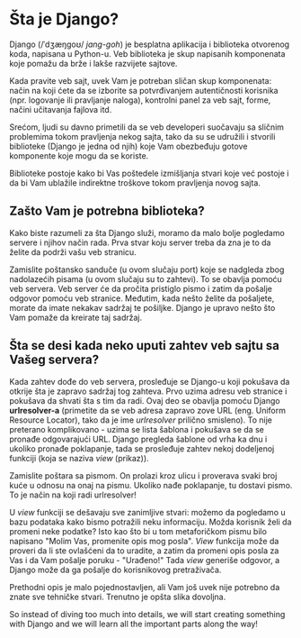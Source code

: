 # Šta je Django?

Django (/ˈdʒæŋɡoʊ/ *jang-goh*) je besplatna aplikacija i biblioteka otvorenog koda, napisana u Python-u. Veb biblioteka je skup napisanih komponenata koje pomažu da brže i lakše razvijete sajtove.

Kada pravite veb sajt, uvek Vam je potreban sličan skup komponenata: način na koji ćete da se izborite sa potvrđivanjem autentičnosti korisnika (npr. logovanje ili pravljanje naloga), kontrolni panel za veb sajt, forme, načini učitavanja fajlova itd.

Srećom, ljudi su davno primetili da se veb developeri suočavaju sa sličnim problemima tokom pravljenja nekog sajta, tako da su se udružili i stvorili biblioteke (Django je jedna od njih) koje Vam obezbeđuju gotove komponente koje mogu da se koriste.

Biblioteke postoje kako bi Vas poštedele izmišljanja stvari koje već postoje i da bi Vam ublažile indirektne troškove tokom pravljenja novog sajta.

## Zašto Vam je potrebna biblioteka?

Kako biste razumeli za šta Django služi, moramo da malo bolje pogledamo servere i njihov način rada. Prva stvar koju server treba da zna je to da želite da podrži vašu veb stranicu.

Zamislite poštansko sanduče (u ovom slučaju port) koje se nadgleda zbog nadolazećih pisama (u ovom slučaju su to zahtevi). To se obavlja pomoću veb servera. Veb server će da pročita pristiglo pismo i zatim da pošalje odgovor pomoću veb stranice. Međutim, kada nešto želite da pošaljete, morate da imate nekakav sadržaj te pošiljke. Django je upravo nešto što Vam pomaže da kreirate taj sadržaj.

## Šta se desi kada neko uputi zahtev veb sajtu sa Vašeg servera?

Kada zahtev dođe do veb servera, prosleđuje se Django-u koji pokušava da otkrije šta je zapravo sadržaj tog zahteva. Prvo uzima adresu veb stranice i pokušava da shvati šta s tim da radi. Ovaj deo se obavlja pomoću Django **urlresolver-a** (primetite da se veb adresa zapravo zove URL (eng. Uniform Resource Locator), tako da je ime *urlresolver* prilično smisleno). To nije preterano komplikovano - uzima se lista šablona i pokušava se da se pronađe odgovarajući URL. Django pregleda šablone od vrha ka dnu i ukoliko pronađe poklapanje, tada se prosleđuje zahtev nekoj dodeljenoj funkciji (koja se naziva *view* (prikaz)).

Zamislite poštara sa pismom. On prolazi kroz ulicu i proverava svaki broj kuće u odnosu na onaj na pismu. Ukoliko nađe poklapanje, tu dostavi pismo. To je način na koji radi urlresolver!

U *view* funkciji se dešavaju sve zanimljive stvari: možemo da pogledamo u bazu podataka kako bismo potražili neku informaciju. Možda korisnik želi da promeni neke podatke? Isto kao što bi u tom metaforičkom pismu bilo napisano "Molim Vas, promenite opis mog posla". *View* funkcija može da proveri da li ste ovlašćeni da to uradite, a zatim da promeni opis posla za Vas i da Vam pošalje poruku - "Urađeno!" Tada *view* generiše odgovor, a Django može da ga pošalje do korisnikovog pretraživača.

Prethodni opis je malo pojednostavljen, ali Vam još uvek nije potrebno da znate sve tehničke stvari. Trenutno je opšta slika dovoljna.

So instead of diving too much into details, we will start creating something with Django and we will learn all the important parts along the way!